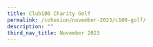 ```yaml
---
title: Club100 Charity Golf
permalink: /cohesion/november-2023/c100-golf/
description: ""
third_nav_title: November 2023
---
```

